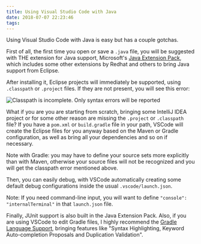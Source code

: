 ```yaml
---
title: Using Visual Studio Code with Java
date: 2018-07-07 22:23:46
tags:
---
```


Using Visual Studio Code with Java is easy but has a couple gotchas.

First of all, the first time you open or save a `.java` file, you will be suggested with THE extension for Java support, Microsoft's [Java Extension Pack](https://marketplace.visualstudio.com/items?itemName=vscjava.vscode-java-pack), which includes some other extensions by Redhat and others to bring Java support from Eclipse.

After installing it, Eclipse projects will immediately be supported, using `.classpath` or `.project` files. If they are not present, you will see this error:

![Classpath is incomplete. Only syntax errors will be reported](/images/400-vscode-java/classpath.png)

What if you are you are starting from scratch, bringing some IntelliJ IDEA project or for some other reason are missing the `.project` or `.classpath` file? If you have a `pom.xml`  or `build.gradle` file in your path, VSCode will create the Eclipse files for you anyway based on the Maven or Gradle configuration, as well as bring all your dependencies and so on if necessary.

Note with Gradle: you may have to define your source sets more explicitly than with Maven, otherwise your source files will not be recognized and you will get the classpath error mentioned above.

Then, you can easily debug, with VSCode automatically creating some default debug configurations inside the usual `.vscode/launch.json`.

Note: If you need command-line input, you will want to define `"console": "internalTerminal"` in that `launch.json` file.

Finally, JUnit support is also built in the Java Extension Pack. Also, if you are using VSCode to edit Gradle files, I highly recommend the [Gradle Language Support](https://marketplace.visualstudio.com/items?itemName=naco-siren.gradle-language), bringing features like "Syntax Highlighting, Keyword Auto-completion Proposals and Duplication Validation".